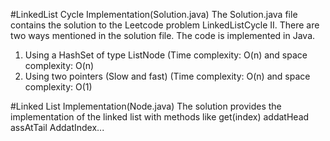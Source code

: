 #LinkedList Cycle Implementation(Solution.java)
The Solution.java file contains the solution to the Leetcode problem LinkedListCycle II.
There are two ways mentioned in the solution file.
The code is implemented in Java.
1. Using a HashSet of type ListNode (Time complexity: O(n) and space complexity: O(n)
2. Using two pointers (Slow and fast) (Time complexity: O(n) and space complexity: O(1)

#Linked List Implementation(Node.java)
The solution provides the implementation of the linked list with methods like get(index) addatHead assAtTail AddatIndex...

